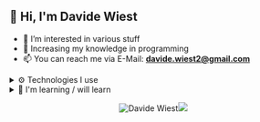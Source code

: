 ## 👋 Hi, I'm Davide Wiest
- 👀 I’m interested in various stuff
- 🌱 Increasing my knowledge in programming
- 📫 You can reach me via E-Mail: **[davide.wiest2@gmail.com](mailto:davide.wiest2@gmail.com)**

<details>
    <summary>⚙️ Technologies I use</summary>
    <div>
        <h2 align="center"> ⚙️ Technologies I use </h2>
        <img src="https://skillicons.dev/icons?i=python,html,css,javascript,cs,java,tailwindcss,github,mongodb,linkedin,git&theme=dark" />
    </div>
    <div>
      <h2 align="center"> ⚙️ Frameworks I use </h2>
      Pytorch, Django, Blazor, Flask
        <img src="https://skillicons.dev/icons?i=django,pytorch,blazor,flaskt&theme=dark" />
    </div>
</details>

<details>
    <summary>🌱 I'm learning / will learn</summary>
    <div>
        <h2 align="center"> 🌱 I'm learning / will learn</h2>
        <img src="https://skillicons.dev/icons?i=cs,rs,pytorch,blazor&theme=dark" />
    </div>
</details>


<p align="center"> <img src="https://github-readme-stats.vercel.app/api?username=DavideWiest&show_icons=true&hide_border=true&theme=gotham" alt="Davide Wiest" /><img src="https://github-readme-stats.vercel.app/api/top-langs/?username=DavideWiest&hide=css,scss&theme=gotham&hide_border=true"></p>

